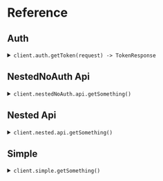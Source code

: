 # Reference
## Auth
<details><summary><code>client.auth.getToken(request) -> TokenResponse</code></summary>
<dl>
<dd>

#### 🔌 Usage

<dl>
<dd>

<dl>
<dd>

```java
client.auth().getToken(
    GetTokenRequest
        .builder()
        .clientId("client_id")
        .clientSecret("client_secret")
        .grantType("client_credentials")
        .build()
);
```
</dd>
</dl>
</dd>
</dl>

#### ⚙️ Parameters

<dl>
<dd>

<dl>
<dd>

**clientId:** `String` 
    
</dd>
</dl>

<dl>
<dd>

**clientSecret:** `String` 
    
</dd>
</dl>

<dl>
<dd>

**grantType:** `String` 
    
</dd>
</dl>
</dd>
</dl>


</dd>
</dl>
</details>

## NestedNoAuth Api
<details><summary><code>client.nestedNoAuth.api.getSomething()</code></summary>
<dl>
<dd>

#### 🔌 Usage

<dl>
<dd>

<dl>
<dd>

```java
client.nestedNoAuth().api().getSomething();
```
</dd>
</dl>
</dd>
</dl>


</dd>
</dl>
</details>

## Nested Api
<details><summary><code>client.nested.api.getSomething()</code></summary>
<dl>
<dd>

#### 🔌 Usage

<dl>
<dd>

<dl>
<dd>

```java
client.nested().api().getSomething();
```
</dd>
</dl>
</dd>
</dl>


</dd>
</dl>
</details>

## Simple
<details><summary><code>client.simple.getSomething()</code></summary>
<dl>
<dd>

#### 🔌 Usage

<dl>
<dd>

<dl>
<dd>

```java
client.simple().getSomething();
```
</dd>
</dl>
</dd>
</dl>


</dd>
</dl>
</details>
